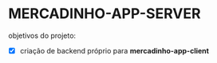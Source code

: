 # MERCADINHO-APP-SERVER


objetivos do projeto:
- [x] criação de backend próprio para **mercadinho-app-client**
